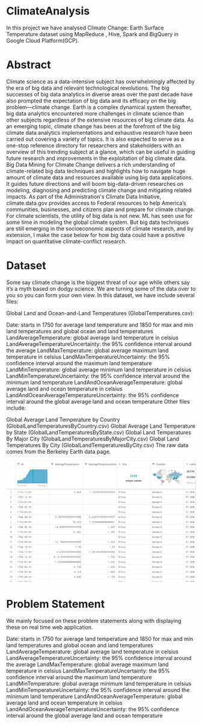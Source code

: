 # ClimateAnalysis
In this project we have analysed Climate Change: Earth Surface Temperature dataset using MapReduce , Hive, Spark and BigQuery in Google Cloud Platform(GCP).

# Abstract
Climate science as a data-intensive subject has overwhelmingly affected by the era of big data
and relevant technological revolutions. The big successes of big data analytics in diverse areas over the past decade have also prompted the expectation of big data and its efficacy on the big problem—climate change. Earth is a complex dynamical system thereafter, big data analytics encountered more challenges in climate science than other subjects regardless of the extensive resources of big climate data. As an emerging topic, climate change has been at the forefront of the big climate data analytics implementations and exhaustive research have been carried out covering a variety of topics. It is also expected to serve as a one-stop reference directory for researchers and stakeholders with an overview of this trending subject at a glance, which can be useful in guiding future research and improvements in the exploitation of big climate data. Big Data Mining for Climate Change delivers a rich understanding of climate-related big data techniques and highlights how to navigate huge amount of climate data and resources available using big data applications. It guides future directions and will boom big-data-driven researches on modeling, diagnosing and predicting climate change and mitigating related impacts. As part of the Administration's Climate Data Initiative, climate.data.gov provides access to Federal resources to help America’s communities, businesses, and citizens plan and prepare for climate change. For climate scientists, the utility of big data is not new. ML has seen use for some time in modeling the global climate system. But big data techniques are still emerging in the socioeconomic aspects of climate research, and by extension, I make the case below for how big data could have a positive impact on quantitative climate-conflict research.

# Dataset
Some say climate change is the biggest threat of our age while others say it’s a myth based on dodgy science. We are turning some of the data over to you so you can form your own view. In this dataset, we have include several files:

Global Land and Ocean-and-Land Temperatures (GlobalTemperatures.csv):

Date: starts in 1750 for average land temperature and 1850 for max and min land temperatures and global ocean and land temperatures
LandAverageTemperature: global average land temperature in celsius
LandAverageTemperatureUncertainty: the 95% confidence interval around the average
LandMaxTemperature: global average maximum land temperature in celsius
LandMaxTemperatureUncertainty: the 95% confidence interval around the maximum land temperature
LandMinTemperature: global average minimum land temperature in celsius
LandMinTemperatureUncertainty: the 95% confidence interval around the minimum land temperature
LandAndOceanAverageTemperature: global average land and ocean temperature in celsius
LandAndOceanAverageTemperatureUncertainty: the 95% confidence interval around the global average land and ocean temperature
Other files include:

Global Average Land Temperature by Country (GlobalLandTemperaturesByCountry.csv)
Global Average Land Temperature by State (GlobalLandTemperaturesByState.csv)
Global Land Temperatures By Major City (GlobalLandTemperaturesByMajorCity.csv)
Global Land Temperatures By City (GlobalLandTemperaturesByCity.csv)
The raw data comes from the Berkeley Earth data page.

<img src="https://github.com/ashishgir/ClimateAnalysis/blob/master/Capture.PNG">

# Problem Statement
We mainly focused on these problem statements along with displaying these on real time web application.

Date: starts in 1750 for average land temperature and 1850 for max and min land temperatures and global ocean and land temperatures
LandAverageTemperature: global average land temperature in celsius
LandAverageTemperatureUncertainty: the 95% confidence interval around the average
LandMaxTemperature: global average maximum land temperature in celsius
LandMaxTemperatureUncertainty: the 95% confidence interval around the maximum land temperature
LandMinTemperature: global average minimum land temperature in celsius
LandMinTemperatureUncertainty: the 95% confidence interval around the minimum land temperature
LandAndOceanAverageTemperature: global average land and ocean temperature in celsius
LandAndOceanAverageTemperatureUncertainty: the 95% confidence interval around the global average land and ocean temperature

